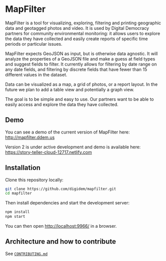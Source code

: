 MapFilter
=========

MapFilter is a tool for visualizing, exploring, filtering and printing geographic data and geotagged photos and video. It is used by Digital Democracy partners for community environmental monitoring: it allows users to explore the data they have collected and easily create reports of specific time periods or particular issues.

MapFilter expects GeoJSON as input, but is otherwise data agnostic. It will analyze the properties of a GeoJSON file and make a guess at field types and suggest fields to filter. It currently allows for filtering by date range on any date fields, and filtering by discrete fields that have fewer than 15 different values in the dataset.

Data can be visualized as a map, a grid of photos, or a report layout. In the future we plan to add a table view and potentially a graph view.

The goal is to be simple and easy to use. Our partners want to be able to easily access and explore the data they have collected.

Demo
----

You can see a demo of the current version of MapFilter here: http://mapfilter.ddem.us

Version 2 is under active development and demo is available here: https://story-teller-cloud-12717.netlify.com

Installation
------------

Clone this repository locally:

```sh
git clone https://github.com/digidem/mapfilter.git
cd mapfilter
```

Then install dependencies and start the development server:

```sh
npm install
npm start
```

You can then open [http://localhost:9966/](http://localhost:9966/) in a browser.

Architecture and how to contribute
----------------------------------

See [`CONTRIBUTING.md`](./CONTRIBUTING.md)

